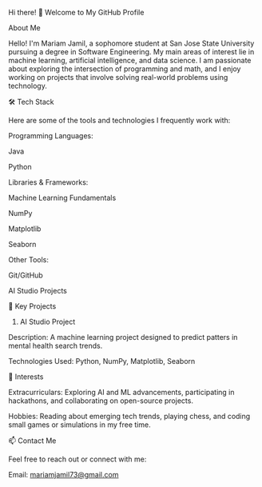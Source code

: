 Hi there! 👋 Welcome to My GitHub Profile

About Me

Hello! I'm Mariam Jamil, a sophomore student at San Jose State University pursuing a degree in Software Engineering. My main areas of interest lie in machine learning, artificial intelligence, and data science. I am passionate about exploring the intersection of programming and math, and I enjoy working on projects that involve solving real-world problems using technology.

🛠️ Tech Stack

Here are some of the tools and technologies I frequently work with:

Programming Languages:

Java

Python

Libraries & Frameworks:

Machine Learning Fundamentals

NumPy

Matplotlib

Seaborn

Other Tools:

Git/GitHub

AI Studio Projects

🚀 Key Projects

1. AI Studio Project

Description: A machine learning project designed to predict patters in mental health search trends.

Technologies Used: Python, NumPy, Matplotlib, Seaborn


🌟 Interests

Extracurriculars: Exploring AI and ML advancements, participating in hackathons, and collaborating on open-source projects.

Hobbies: Reading about emerging tech trends, playing chess, and coding small games or simulations in my free time.

📫 Contact Me

Feel free to reach out or connect with me:

Email: mariamjamil73@gmail.com
